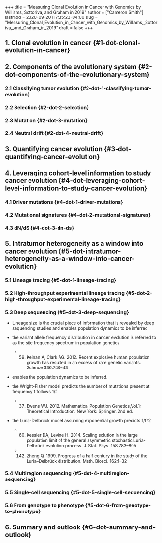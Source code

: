 +++
title = "Measuring Clonal Evolution in Cancer with Genomics by Williams, Sottoriva, and Graham in 2019"
author = ["Cameron Smith"]
lastmod = 2020-09-20T17:35:23-04:00
slug = "Measuring_Clonal_Evolution_in_Cancer_with_Genomics_by_Williams,_Sottoriva,_and_Graham_in_2019"
draft = false
+++

## 1. Clonal evolution in cancer {#1-dot-clonal-evolution-in-cancer}


## 2. Components of the evolutionary system {#2-dot-components-of-the-evolutionary-system}


### 2.1 Classifying tumor evolution {#2-dot-1-classifying-tumor-evolution}


### 2.2 Selection {#2-dot-2-selection}


### 2.3 Mutation {#2-dot-3-mutation}


### 2.4 Neutral drift {#2-dot-4-neutral-drift}


## 3. Quantifying cancer evolution {#3-dot-quantifying-cancer-evolution}


## 4. Leveraging cohort-level information to study cancer evolution {#4-dot-leveraging-cohort-level-information-to-study-cancer-evolution}


### 4.1 Driver mutations {#4-dot-1-driver-mutations}


### 4.2 Mutational signatures {#4-dot-2-mutational-signatures}


### 4.3 dN/dS {#4-dot-3-dn-ds}


## 5. Intratumor heterogeneity as a window into cancer evolution {#5-dot-intratumor-heterogeneity-as-a-window-into-cancer-evolution}


### 5.1 Lineage tracing {#5-dot-1-lineage-tracing}


### 5.2 High-throughput experimental lineage tracing {#5-dot-2-high-throughput-experimental-lineage-tracing}


### 5.3 Deep sequencing {#5-dot-3-deep-sequencing}

<!--list-separator-->

-  Lineage size is the crucial piece of information that is revealed by deep sequencing studies and enables population dynamics to be inferred

<!--list-separator-->

-  the variant allele frequency distribution in cancer evolution is referred to as the site frequency spectrum in population genetics

    <!--list-separator-->

    -  59. Keinan A, Clark AG. 2012. Recent explosive human population growth has resulted in an excess of rare genetic variants. Science 336:740–43

<!--list-separator-->

-  enables the population dynamics to be inferred.

<!--list-separator-->

-  the Wright-Fisher model predicts the number of mutations present at frequency f follows 1/f

    <!--list-separator-->

    -  37. Ewens WJ. 2012. Mathematical Population Genetics,Vol.1: Theoretical Introduction. New York: Springer. 2nd ed.

<!--list-separator-->

-  the Luria-Delbruck model assuming exponential growth predicts 1/f^2

    <!--list-separator-->

    -  60. Kessler DA, Levine H. 2014. Scaling solution in the large population limit of the general asymmetric stochastic Luria-Delbrück evolution process. J. Stat. Phys. 158:783–805

    <!--list-separator-->

    -  142. Zheng Q. 1999. Progress of a half century in the study of the Luria–Delbrück distribution. Math. Biosci. 162:1–32


### 5.4 Multiregion sequencing {#5-dot-4-multiregion-sequencing}


### 5.5 Single-cell sequencing {#5-dot-5-single-cell-sequencing}


### 5.6 From genotype to phenotype {#5-dot-6-from-genotype-to-phenotype}


## 6. Summary and outlook {#6-dot-summary-and-outlook}
